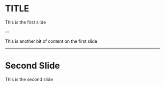 # TITLE

This is the first slide

--

This is another bit of content on the first slide

---

# Second Slide

This is the second slide
